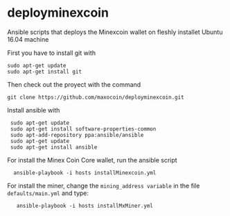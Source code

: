 # deployminexcoin
Ansible scripts that deploys the Minexcoin wallet on fleshly installet Ubuntu 16.04 machine

First you have to install git with

```
sudo apt-get update
sudo apt-get install git
```

Then check out the proyect with the command

`git clone https://github.com/maxocoin/deployminexcoin.git`


Install ansible with
```
 sudo apt-get update
 sudo apt-get install software-properties-common
 sudo apt-add-repository ppa:ansible/ansible
 sudo apt-get update
 sudo apt-get install ansible
```

For install the Minex Coin Core wallet, run the ansible script

`  ansible-playbook -i hosts installMinexcoin.yml`
  
 
For install the miner, change the `mining_address variable`  in the file `defaults/main.yml`
and type: 
   
`   ansible-playbook -i hosts installMxMiner.yml`

